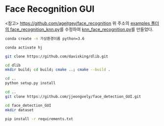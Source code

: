 # Face Recognition GUI

<참고> https://github.com/ageitgey/face_recognition
위 주소의 [examples 폴더의 face_recognition_knn.py](https://github.com/ageitgey/face_recognition/blob/master/examples/face_recognition_knn.py)를 수정하여
[knn_face_recognition.py](https://github.com/jjeongvely/face_detection_GUI/blob/master/knn_face_recognition.py)를 만들었다.

```bash
conda create -n 가상환경이름 python=3.6
```
```bash
conda activate hj
```
```bash
git clone https://github.com/davisking/dlib.git
```
```bash
cd dlib
mkdir build; cd build; cmake ..; cmake --build .
```
```bash
cd ..
python setup.py install
```
```bash
cd ..
git clone https://github.com/jjeongvely/face_detection_GUI.git 
```
```bash
cd face_detection_GUI
mkdir dataset
```
```bash
pip install -r requirements.txt
```
